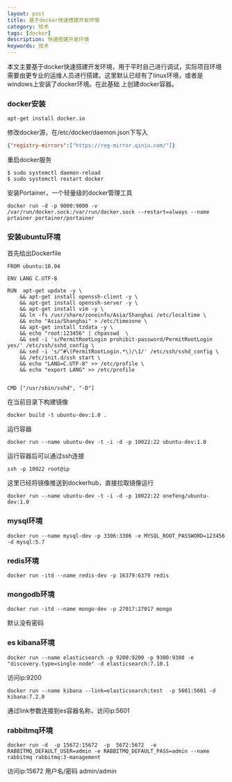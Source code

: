 ```yaml
---
layout: post
title: 基于docker快速搭建开发环境
category: 技术
tags: [docker]
description: 快速搭建开发环境
keywords: 技术
---
```


本文主要基于docker快速搭建开发环境，用于平时自己进行调试，实际项目环境需要由更专业的运维人员进行搭建。这里默认已经有了linux环境，或者是\
windows上安装了docker环境。在此基础 上创建docker容器。

### docker安装

```shell
apt-get install docker.io
```
修改docker源，在/etc/docker/daemon.json下写入
```json
{"registry-mirrors":["https://reg-mirror.qiniu.com/"]}
```
重启docker服务
```shell
$ sudo systemctl daemon-reload
$ sudo systemctl restart docker
```
安装Portainer，一个轻量级的docker管理工具
```shell
docker run -d -p 9000:9000 -v /var/run/docker.sock:/var/run/docker.sock --restart=always --name prtainer portainer/portainer

```
### 安装ubuntu环境

首先给出Dockerfile

```shell
FROM ubuntu:18.04

ENV LANG C.UTF-8

RUN  apt-get update -y \
    && apt-get install openssh-client -y \
    && apt-get install openssh-server -y \
    && apt-get install vim -y \
    && ln -fs /usr/share/zoneinfo/Asia/Shanghai /etc/localtime \
    && echo "Asia/Shanghai" > /etc/timezone \
    && apt-get install tzdata -y \
    && echo "root:123456" | chpasswd  \
    && sed -i 's/PermitRootLogin prohibit-password/PermitRootLogin yes/' /etc/ssh/sshd_config \
    && sed -i 's/^#\(PermitRootLogin.*\)/\1/' /etc/ssh/sshd_config \
    && /etc/init.d/ssh start \
    && echo "LANG=C.UTF-8" >> /etc/profile \
    && echo "export LANG" >> /etc/profile


CMD ["/usr/sbin/sshd", "-D"]

```

在当前目录下构建镜像
```shell
docker build -t ubuntu-dev:1.0 .
```

运行容器
```shell
docker run --name ubuntu-dev -t -i -d -p 10022:22 ubuntu-dev:1.0
```

运行容器后可以通过ssh连接
```shell
ssh -p 10022 root@ip
```

这里已经将镜像推送到dockerhub，直接拉取镜像运行

```shell
docker run --name ubuntu-dev -t -i -d -p 10022:22 onefeng/ubuntu-dev:1.0
```


### mysql环境
```shell
docker run --name mysql-dev -p 3306:3306 -e MYSQL_ROOT_PASSWORD=123456 -d mysql:5.7
```
### redis环境
```shell
docker run -itd --name redis-dev -p 16379:6379 redis
```

### mongodb环境
```shell
docker run -itd --name mongo-dev -p 27017:27017 mongo
```
默认没有密码
### es kibana环境
```shell
docker run --name elasticsearch -p 9200:9200 -p 9300:9300 -e "discovery.type=single-node" -d elasticsearch:7.10.1
```
访问ip:9200
```shell
docker run --name kibana --link=elasticsearch:test  -p 5601:5601 -d kibana:7.2.0
```
通过link参数连接到es容器名称，访问ip:5601
### rabbitmq环境
```shell
docker run -d  -p 15672:15672  -p  5672:5672  -e RABBITMQ_DEFAULT_USER=admin -e RABBITMQ_DEFAULT_PASS=admin --name rabbitmq rabbitmq:3-management

```
访问ip:15672 用户名/密码 admin/admin